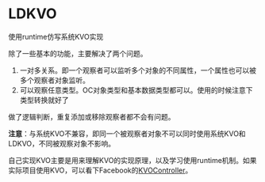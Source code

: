 # LDKVO
使用runtime仿写系统KVO实现

除了一些基本的功能，主要解决了两个问题。

1. 一对多关系。即一个观察者可以监听多个对象的不同属性，一个属性也可以被多个观察者对象监听。
2. 可以观察任意类型。OC对象类型和基本数据类型都可以。使用的时候注意下类型转换就好了

做了逻辑判断，重复添加或移除观察者都不会有问题。

**注意**：与系统KVO不兼容，即同一个被观察者对象不可以同时使用系统KVO和LDKVO，不同被观察对象不影响。

自己实现KVO主要是用来理解KVO的实现原理，以及学习使用runtime机制。如果实际项目使用KVO，可以看下Facebook的[KVOController](https://github.com/facebook/KVOController)。
